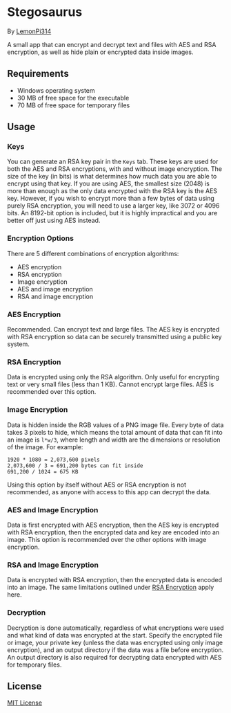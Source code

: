 # Stegosaurus
By [LemonPi314](https://github.com/LemonPi314)

A small app that can encrypt and decrypt text and files with AES and RSA encryption, as well as hide plain or encrypted data inside images.
## Requirements
* Windows operating system
* 30 MB of free space for the executable
* 70 MB of free space for temporary files
## Usage
### Keys
You can generate an RSA key pair in the `Keys` tab. These keys are used for both the AES and RSA encryptions, with and without image encryption. The size of the key (in bits) is what determines how much data you are able to encrypt using that key. If you are using AES, the smallest size (2048) is more than enough as the only data encrypted with the RSA key is the AES key. However, if you wish to encrypt more than a few bytes of data using purely RSA encryption, you will need to use a larger key, like 3072 or 4096 bits. An 8192-bit option is included, but it is highly impractical and you are better off just using AES instead.
### Encryption Options
There are 5 different combinations of encryption algorithms:  
* AES encryption
* RSA encryption
* Image encryption
* AES and image encryption
* RSA and image encryption
### AES Encryption
Recommended. Can encrypt text and large files. The AES key is encrypted with RSA encryption so data can be securely transmitted using a public key system.
### RSA Encryption
Data is encrypted using only the RSA algorithm. Only useful for encrypting text or very small files (less than 1 KB). Cannot encrypt large files. AES is recommended over this option.
### Image Encryption
Data is hidden inside the RGB values of a PNG image file. Every byte of data takes 3 pixels to hide, which means the total amount of data that can fit into an image is `l*w/3`, where length and width are the dimensions or resolution of the image. For example: 
```
1920 * 1080 = 2,073,600 pixels
2,073,600 / 3 = 691,200 bytes can fit inside
691,200 / 1024 = 675 KB
```
Using this option by itself without AES or RSA encryption is not recommended, as anyone with access to this app can decrypt the data.
### AES and Image Encryption
Data is first encrypted with AES encryption, then the AES key is encrypted with RSA encryption, then the encrypted data and key are encoded into an image. This option is recommended over the other options with image encryption.
### RSA and Image Encryption
Data is encrypted with RSA encryption, then the encrypted data is encoded into an image. The same limitations outlined under [RSA Encryption](#-rsa-encryption) apply here.
### Decryption
Decryption is done automatically, regardless of what encryptions were used and what kind of data was encrypted at the start. Specify the encrypted file or image, your private key (unless the data was encrypted using only image encryption), and an output directory if the data was a file before encryption. An output directory is also required for decrypting data encrypted with AES for temporary files.
## License
[MIT License](https://choosealicense.com/licenses/mit/)